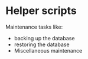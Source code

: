 # Helper scripts

Maintenance tasks like:
- backing up the database
- restoring the database
- Miscellaneous maintenance